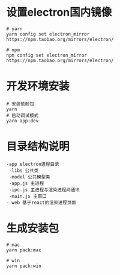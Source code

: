# 设置electron国内镜像
```
# yarn 
yarn config set electron_mirror https://npm.taobao.org/mirrors/electron/

# npm
npm config set electron_mirror https://npm.taobao.org/mirrors/electron/
```
# 开发环境安装
```
# 安装依耐包
yarn
# 启动调试模式
yarn app:dev
```

# 目录结构说明
```
-app electron进程目录
 -libs 公共类
 -model 公共模型类
 -app.js 主进程
 -ipc.js 主进程与渲染进程间通讯
 -main.js 主窗口
- web 基于react的渲染进程页面
```

# 生成安装包
```
# mac
yarn pack:mac

# win 
yarn pack:win
```
